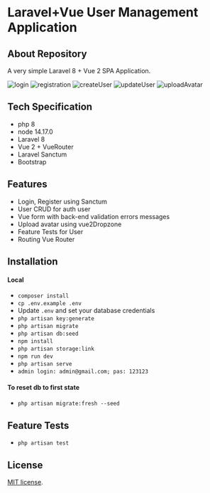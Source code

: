 # Laravel+Vue User Management Application

## About Repository

A very simple Laravel 8 + Vue 2  SPA Application.

![login](https://user-images.githubusercontent.com/66250856/225461141-48346aa6-2af6-444a-8b93-5409df6c7fc9.jpg)
![registration](https://user-images.githubusercontent.com/66250856/225461153-c995abcc-d98e-4f45-b5ec-3e95ccb3eb6e.jpg)
![createUser](https://user-images.githubusercontent.com/66250856/225462133-7757a8ba-b6dc-4ed5-8137-9f20667fcc4d.jpg)
![updateUser](https://user-images.githubusercontent.com/66250856/225462143-9d497425-7856-422d-b45f-0480f3472eb5.jpg)
![uploadAvatar](https://user-images.githubusercontent.com/66250856/225462151-fb29e070-cddb-4ff8-9b98-b2ec58f64f4a.jpg)


## Tech Specification
- php 8
- node 14.17.0
- Laravel 8
- Vue 2 + VueRouter
- Laravel Sanctum
- Bootstrap


## Features

- Login, Register using Sanctum
- User CRUD for auth user
- Vue form with back-end validation errors messages
- Upload avatar using vue2Dropzone
- Feature Tests for User
- Routing Vue Router

## Installation

#### Local
- `composer install`
- `cp .env.example .env`
- Update `.env` and set your database credentials
- `php artisan key:generate`
- `php artisan migrate`
- `php artisan db:seed`
- `npm install`
- `php artisan storage:link`
- `npm run dev`
- `php artisan serve`
- `admin login: admin@gmail.com; pas: 123123`

#### To reset db to first state

- `php artisan migrate:fresh --seed`

## Feature Tests

- `php artisan test`

## License

[MIT license](https://opensource.org/licenses/MIT).
